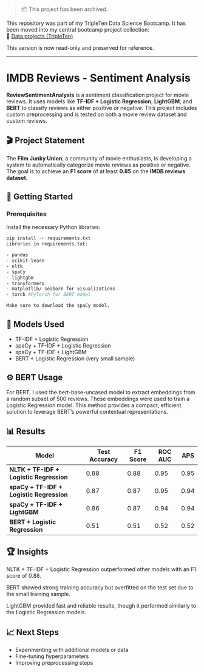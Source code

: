> 📦 This project has been archived.

This repository was part of my TripleTen Data Science Bootcamp. It has been moved into my central bootcamp project collection:  
🔗 [Data projects (TripleTen)](https://github.com/littleteapot3/data-projects-tripleten)

This version is now read-only and preserved for reference.

----

# IMDB Reviews - Sentiment Analysis

**ReviewSentimentAnalysis** is a sentiment classification project for movie reviews. It uses models like **TF-IDF + Logistic Regression**, **LightGBM**, and **BERT** to classify reviews as either positive or negative. This project includes custom preprocessing and is tested on both a movie review dataset and custom reviews.

## 🎬 Project Statement

The **Film Junky Union**, a community of movie enthusiasts, is developing a system to automatically categorize movie reviews as positive or negative. The goal is to achieve an **F1 score** of at least **0.85** on the **IMDB reviews dataset**.

## 🚀 Getting Started

### Prerequisites

Install the necessary Python libraries:

```bash
pip install -r requirements.txt
Libraries in requirements.txt:

- pandas
- scikit-learn
- nltk
- spaCy
- lightgbm
- transformers
- matplotlib/ seaborn for visualizations
- torch #PyTorch for BERT model

Make sure to download the spaCy model.
```

## 🧠 Models Used
- TF-IDF + Logistic Regression
- spaCy + TF-IDF + Logistic Regression
- spaCy + TF-IDF + LightGBM
- BERT + Logistic Regression (very small sample)

## ⚙️ BERT Usage
For BERT, I used the bert-base-uncased model to extract embeddings from a random subset of 500 reviews. These embeddings were used to train a Logistic Regression model. This method provides a compact, efficient solution to leverage BERT’s powerful contextual representations.

## 📊 Results

| Model                                  | Test Accuracy | F1 Score | ROC AUC | APS   |
|----------------------------------------|---------------|----------|---------|-------|
| **NLTK + TF-IDF + Logistic Regression**| 0.88          | 0.88     | 0.95    | 0.95  |
| **spaCy + TF-IDF + Logistic Regression**| 0.87          | 0.87     | 0.95    | 0.94  |
| **spaCy + TF-IDF + LightGBM**          | 0.86          | 0.87     | 0.94    | 0.94  |
| **BERT + Logistic Regression**         | 0.51          | 0.51     | 0.52    | 0.52  |

## 🏆 Insights
NLTK + TF-IDF + Logistic Regression outperformed other models with an F1 score of 0.88.

BERT showed strong training accuracy but overfitted on the test set due to the small training sample.

LightGBM provided fast and reliable results, though it performed similarly to the Logistic Regression models.

## 📈 Next Steps
- Experimenting with additional models or data
- Fine-tuning hyperparameters
- Improving preprocessing steps
